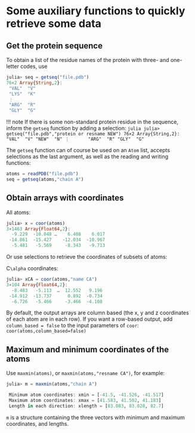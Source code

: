 # Some auxiliary functions to quickly retrieve some data 

## Get the protein sequence

To obtain a list of the residue names of the protein with three- and one-letter codes, use
```julia
julia> seq = getseq("file.pdb")
76×2 Array{String,2}:
 "VAL"  "V"
 "LYS"  "K"
 ⋮      
 "ARG"  "R"
 "GLY"  "G"

```

!!! note
    If there is some non-standard protein residue in the sequence,
    inform the `getseq` function by adding a selection:
    ```julia
    julia> getseq("file.pdb","protein or resname NEW")
    76×2 Array{String,2}:
     "VAL"  "V"
     "NEW"  "N"
     ⋮      
     "ARG"  "R"
     "GLY"  "G"
    ```

The `getseq` function can of course be used on an `Atom` list, accepts selections as the
last argument, as well as the reading and writing functions:

```julia
atoms = readPDB("file.pdb")
seq = getseq(atoms,"chain A")

```

## Obtain arrays with coordinates

All atoms:

```julia
julia> x = coor(atoms)
3×1463 Array{Float64,2}:
  -9.229  -10.048 …    6.408    6.017
 -14.861  -15.427    -12.034  -10.967
  -5.481   -5.569     -8.343   -9.713

```

Or use selections to retrieve the coordinates of subsets of atoms:

C``\alpha`` coordinates:

```julia
julia> xCA = coor(atoms,"name CA")
3×104 Array{Float64,2}:
  -8.483   -5.113  …  12.552   9.196 
 -14.912  -13.737      0.892  -0.734 
  -6.726   -5.466     -3.466  -4.108 

```

By default, the output arrays are column based (the x, y and z coordinates of each
atom are in each row). If you want a row-based output, add `column_based = false` to
the input parameters of `coor`: `coor(atoms,column_based=false)`

## Maximum and minimum coordinates of the atoms

Use `maxmin(atoms)`, or `maxmin(atoms,"resname CA")`, for example:

```julia
julia> m = maxmin(atoms,"chain A")

 Minimum atom coordinates: xmin = [-41.5, -41.526, -41.517]
 Maximum atom coordinates: xmax = [41.583, 41.502, 41.183]
 Length in each direction: xlength = [83.083, 83.028, 82.7]

```

`m` is a structure containing the three vectors with minimum and maximum
coordinates, and lengths.





